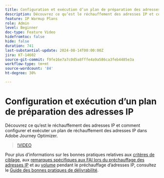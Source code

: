 ```yaml
---
title: Configuration et exécution d’un plan de préparation des adresses IP
description: Découvrez ce qu’est le réchauffement des adresses IP et comment configurer et exécuter un plan de réchauffement des adresses IP dans Adobe Journey Optimizer.
feature: IP Warmup Plans
role: Admin
level: Beginner
doc-type: Feature Video
hidefromtoc: false
hide: false
duration: 741
last-substantial-update: 2024-08-14T00:00:00Z
jira: KT-14602
source-git-commit: f9fe16e7a7c0d5a8fffe4a9a586ca3feb4485e3a
workflow-type: tm+mt
source-wordcount: '84'
ht-degree: 30%

---
```



# Configuration et exécution d’un plan de préparation des adresses IP

Découvrez ce qu’est le réchauffement des adresses IP et comment configurer et exécuter un plan de réchauffement des adresses IP dans Adobe Journey Optimizer.

>[!VIDEO](https://video.tv.adobe.com/v/3432637/?learn=on)

Pour plus d’informations sur les bonnes pratiques relatives aux [critères de ciblage](https://experienceleague.adobe.com/fr/docs/deliverability-learn/deliverability-best-practice-guide/transition-process/targeting-criteria), aux [remarques spécifiques aux FAI lors du préchauffage des adresses IP](https://experienceleague.adobe.com/fr/docs/deliverability-learn/deliverability-best-practice-guide/transition-process/isp-specific-considerations-during-ip-warming) et au [volume](https://experienceleague.adobe.com/fr/docs/deliverability-learn/deliverability-best-practice-guide/transition-process/volume) pendant le préchauffage d’adresses IP, consultez le [Guide des bonnes pratiques de délivrabilité](https://experienceleague.adobe.com/fr/docs/deliverability-learn/deliverability-best-practice-guide/introduction).
